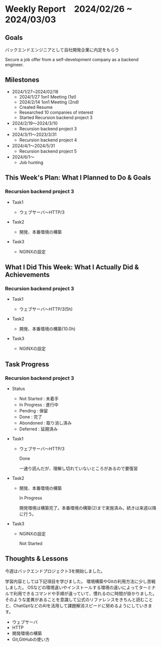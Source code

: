 # Weekly Report　2024/02/26 ~ 2024/03/03

## Goals
バックエンドエンジニアとして自社開発企業に内定をもらう

Secure a job offer from a self-development company as a backend engineer.

## Milestones
- 2024/1/27~2024/02/18
    - 2024/1/27 1on1 Meeting (1st)
    - 2024/2/14 1on1 Meeting (2nd)
    - Created Resume
    - Researched 10 companies of interest
    - Started Recursion backend project 3
- 2024/2/19〜2024/3/10
    - Recursion backend project 3
- 2024/3/11〜2023/3/31
    - Recursion backend project 4
- 2024/4/1〜2024/5/31
    - Recursion backend project 5
- 2024/6/1〜
    - Job hunting

## This Week's Plan: What I Planned to Do & Goals
### Recursion backend project 3
- Task1
    -  ウェブサーバ〜HTTP/3

- Task2
    -  開発、本番環境の構築

- Task3
    -  NGINXの設定

## What I Did This Week: What I Actually Did & Achievements
### Recursion backend project 3
- Task1
    -  ウェブサーバ〜HTTP/3(5h)

- Task2
    -  開発、本番環境の構築(10.0h)

- Task3
    -  NGINXの設定

## Task Progress
### Recursion backend project 3
- Status
  - Not Started :  未着手
  - In Progress : 進行中
  - Pending : 保留
  - Done : 完了
  - Abondoned : 取り消し済み
  - Deferred : 延期済み

- Task1
    - ウェブサーバ〜HTTP/3

      Done

      一通り読んだが、理解し切れていないところがあるので要復習
      
- Task2
    - 開発、本番環境の構築

      In Progress

      開発環境は構築完了。本番環境の構築(2)まで実施済み。続きは来週以降に行う。

- Task3
    - NGINXの設定

      Not Started


## Thoughts & Lessons

今週はバックエンドプロジェクト3を開始しました。

学習内容としては下記項目を学びました。
環境構築やGitの利用方法に少し苦戦しました。
OSなどの環境違いやインストールする環境の違いによってターミナルで利用できるコマンドや手順が違っていて、慣れるのに時間が掛かりました。
そのような差異があることを意識して公式のリファレンスをきちんと読むことと、ChatGptなどのAIを活用して課題解消スピードに努めるようにしていきます。

- ウェブサーバ
- HTTP
- 開発環境の構築
- Git,GitHubの使い方

